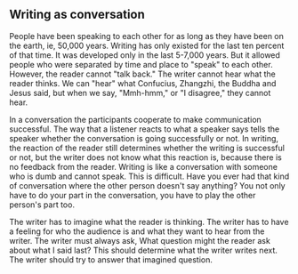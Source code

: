## Writing as conversation

People have been speaking to each other for as long as they have been on the earth, ie, 50,000 years. Writing has only existed for the last ten percent of that time. It was developed only in the last 5-7,000 years. But it allowed people who were separated by time and place to "speak" to each other. However, the reader cannot "talk back." The writer cannot hear what the reader thinks. We can "hear" what Confucius, Zhangzhi, the Buddha and Jesus said, but when we say, "Mmh-hmm," or "I disagree," they cannot hear.

In a conversation the participants cooperate to make communication successful. The way that a listener reacts to what a speaker says tells the speaker whether the conversation is going successfully or not. In writing, the reaction of the reader still determines whether the writing is successful or not, but the writer does not know what this reaction is, because there is no feedback from the reader. Writing is like a conversation with someone who is dumb and cannot speak. This is difficult. Have you ever had that kind of conversation where the other person doesn't say anything? You not only have to do your part in the conversation, you have to play the other person's part too.

The writer has to imagine what the reader is thinking. The writer has to have a feeling for who the audience is and what they want to hear from the writer. The writer must always ask, What question might the reader ask about what I said last? This should determine what the writer writes next. The writer should try to answer that imagined question.
